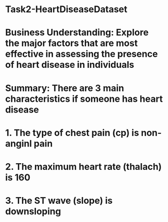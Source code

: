# Task2-HeartDiseaseDataset
# Business Understanding: Explore the major factors that are most effective in assessing the presence of heart disease in individuals
# Summary: There are 3 main characteristics if someone has heart disease
  # 1. The type of chest pain (cp) is non-anginl pain
  # 2. The maximum heart rate (thalach) is 160
  # 3. The ST wave (slope) is downsloping
